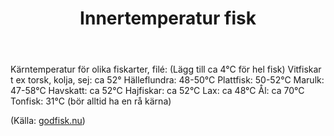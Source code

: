 ﻿---
title: Innertemperatur fisk
slug: innertemperaturfisk
---

Kärntemperatur för olika fiskarter, filé: (Lägg till ca 4°C för hel fisk)
Vitfiskar t ex torsk, kolja, sej: ca 52°
Hälleflundra: 48-50°C
Plattfisk: 50-52°C
Marulk: 47-58°C
Havskatt: ca 52°C
Hajfiskar: ca 52°C
Lax: ca 48°C
Ål: ca 70°C
Tonfisk: 31°C (bör alltid ha en rå kärna)

(Källa: [godfisk.nu](https://www.godfisk.nu/page/tillagning-temperatur))


